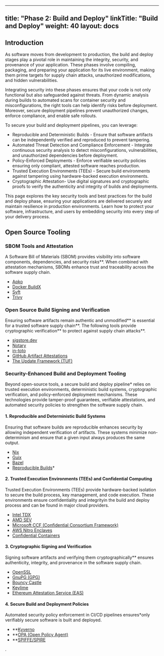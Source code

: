 
---
title: "Phase 2: Build and Deploy"
linkTitle: "Build and Deploy"
weight: 40
layout: docs
---
## Introduction

As software moves from development to production, the build and deploy stages play a pivotal role in maintaining the integrity, security, and provenance of your application. These phases involve compiling, packaging, and preparing your application for its live environment, making them prime targets for supply chain attacks, unauthorized modifications, and hidden vulnerabilities.

Integrating security into these phases ensures that your code is not only functional but also safeguarded against threats. From dynamic analysis during builds to automated scans for container security and misconfigurations, the right tools can help identify risks before deployment. Moreover, secure deployment pipelines prevent unauthorized changes, enforce compliance, and enable safe rollouts. 

To secure your build and deployment pipelines, you can leverage:

- Reproducible and Deterministic Builds - Ensure that software artifacts can be independently verified and reproduced to prevent tampering.
- Automated Threat Detection and Compliance Enforcement - Integrate continuous security analysis to detect misconfigurations, vulnerabilities, and unauthorized dependencies before deployment.
- Policy-Enforced Deployments - Enforce verifiable security policies ensuring only compliant, attested software reaches production.
- Trusted Execution Environments (TEEs) - Secure build environments against tampering using hardware-backed execution environments.
- Cryptographic Attestation- Use digital signatures and cryptographic proofs to verify the authenticity and integrity of builds and deployments.

This page explores the key security tools and best practices for the build and deploy phase, ensuring your applications are delivered securely and maintain resilience in production environments. Learn how to protect your software, infrastructure, and users by embedding security into every step of your delivery process.

## Open Source Tooling

### SBOM Tools and Attestation
A Software Bill of Materials (SBOM) provides visibility into software components, dependencies, and security risks**. When combined with attestation mechanisms, SBOMs enhance trust and traceability across the software supply chain.

- [Apko](https://github.com/chainguard-dev/apko)
- [Docker BuildX](https://docs.docker.com/reference/cli/docker/buildx/build/#attest)
- [Syft](https://github.com/anchore/syft)
- [Trivy](https://github.com/aquasecurity/trivy)

### Open Source Build Signing and Verification
Ensuring software artifacts remain authentic and unmodified** is essential for a trusted software supply chain**. The following tools provide cryptographic verification** to protect against supply chain attacks**.

- [sigstore.dev](https://www.sigstore.dev/)
- [Notary](https://notaryproject.dev/)
- [in-toto](https://in-toto.io/)
- [GitHub Artifact Attestations](https://github.blog/changelog/2024-06-25-artifact-attestations-is-generally-available/)
- [The Update Framework (TUF)](https://theupdateframework.io/)

### Security-Enhanced Build and Deployment Tooling

Beyond open-source tools, a secure build and deploy pipeline* relies on trusted execution environments, deterministic build systems, cryptographic verification, and policy-enforced deployment mechanisms. These technologies provide tamper-proof guarantees, verifiable attestations, and automated security policies to strengthen the software supply chain.

#### 1. Reproducible and Deterministic Build Systems  
Ensuring that software builds are reproducible enhances security by allowing independent verification of artifacts. These systems minimize non-determinism and ensure that a given input always produces the same output.

- [Nix](https://nixos.org/)
- [Guix](https://guix.gnu.org/)
- [Bazel](https://bazel.build/)
- [Reproducible Builds](https://reproducible-builds.org/)*

#### 2. Trusted Execution Environments (TEEs) and Confidential Computing 
Trusted Execution Environments (TEEs) provide hardware-backed isolation to secure the build process, key management, and code execution. These environments ensure confidentiality and integrityin the build and deploy process and can be found in major cloud providers.

- [Intel TDX](https://www.intel.com/content/www/us/en/developer/tools/trust-domain-extensions/overview.html)
- [AMD SEV](https://www.amd.com/en/developer/sev.html)
- [Microsoft CCF (Confidential Consortium Framework)](https://github.com/microsoft/CCF)
- [AWS Nitro Enclaves](https://aws.amazon.com/ec2/nitro/nitro-enclaves/)
- [Confidential Containers](https://github.com/confidential-containers/confidential-containers/)

#### 3. Cryptographic Signing and Verification 
Signing software artifacts and verifying them cryptographically** ensures authenticity, integrity, and provenance in the software supply chain.

- [OpenSSL](https://www.openssl.org/)
- [GnuPG (GPG)](https://gnupg.org/)
- [Bouncy Castle](https://www.bouncycastle.org/)
- [Keylime](https://keylime.dev/)
- [Ethereum Attestation Service (EAS)](https://attest.org/)

#### 4. Secure Build and Deployment Policies
Automated security policy enforcement in CI/CD pipelines ensures*only verifiably secure software is built and deployed.

- **[Kyverno](https://kyverno.io/)
- **[OPA (Open Policy Agent)](https://www.openpolicyagent.org/)
- **[SPIFFE/SPIRE](https://spiffe.io/)

.

